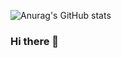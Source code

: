 ![Anurag's GitHub stats](https://github-readme-stats.vercel.app/api?username=JuniorNovoa1&count_private=true&show_icons=true&theme=gruvbox)

### Hi there 👋

<!--
**JuniorNovoa1/JuniorNovoa1** is a ✨ _special_ ✨ repository because its `README.md` (this file) appears on your GitHub profile.
-->
